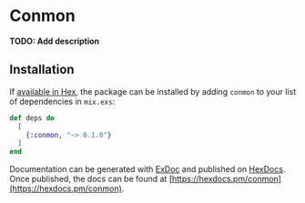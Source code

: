 # Conmon

**TODO: Add description**

## Installation

If [available in Hex](https://hex.pm/docs/publish), the package can be installed
by adding `conmon` to your list of dependencies in `mix.exs`:

```elixir
def deps do
  [
    {:conmon, "~> 0.1.0"}
  ]
end
```

Documentation can be generated with [ExDoc](https://github.com/elixir-lang/ex_doc)
and published on [HexDocs](https://hexdocs.pm). Once published, the docs can
be found at [https://hexdocs.pm/conmon](https://hexdocs.pm/conmon).


